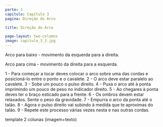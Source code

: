 ```yaml
---
parte: 1
capitulo: Capítulo 3
pagina: Direção do Arco

title: Direção do Arco

page-layout: two-columns
image: capitulo_3_3.jpg
---
```


Arco para baixo - movimento da esquerda para a direita.

Arco para cima - movimento da direita para a esquerda.

1 - Para começar a tocar deves colocar o arco sobre uma das cordas e posicioná-lo entre o ponto e o cavalete. 
2 - O arco deve estar paralelo ao cavalete. 
3 - Sobe um pouco o pulso direito.
4 - Puxa o arco até à ponta imprimindo um pouco de peso no indicador direito.
5 - Ao chegares à ponta deves ter o braço esticado para a frente.
6 - Os ombros devem estar relaxados. Sente o peso da gravidade.
7 - Empurra o arco da ponta até o talão.
8 - Agora o pulso direito vai subindo à medida que te aproximas do talão.
9 - Repete este processo várias vezes nesta e nas outras cordas.

template 2 colunas (imagem+texto)
